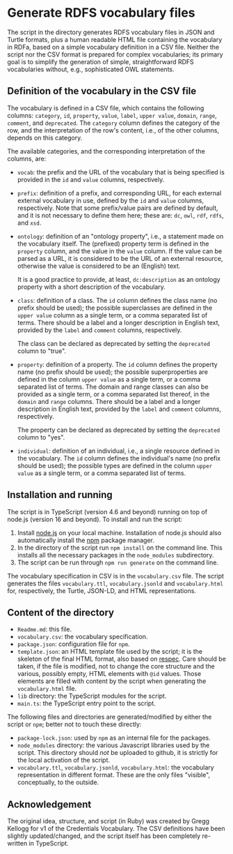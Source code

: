 # Generate RDFS vocabulary files

The script in the directory generates RDFS vocabulary files in JSON and Turtle formats, plus a human readable HTML file containing the vocabulary in RDFa, based on a simple vocabulary definition in a CSV file. Neither the script nor the CSV format is prepared for complex vocabularies; its primary goal is to simplify the generation of simple, straightforward RDFS vocabularies without, e.g., sophisticated OWL statements.

## Definition of the vocabulary in the CSV file

The vocabulary is defined in a CSV file, which contains the following columns: `category`, `id`, `property`, `value`, `label`, `upper value`, `domain`, `range`, `comment`, and `deprecated`. The `category` column defines the category of the row, and the interpretation of the row's content, i.e., of the other columns, depends on this category.

The available categories, and the corresponding interpretation of the columns, are:

- `vocab`: the prefix and the URL of the vocabulary that is being specified is provided in the `id` and `value` columns, respectively.
- `prefix`: definition of a prefix, and corresponding URL, for each external external vocabulary in use, defined by the `id` and `value` columns, respectively. Note that some prefix/value pairs are defined by default, and it is not necessary to define them here; these are: `dc`, `owl`, `rdf`, `rdfs`, and `xsd`.
- `ontology`: definition of an "ontology property", i.e., a statement made on the vocabulary itself. The (prefixed) property term is defined in the `property` column, and the value in the `value` column. If the value can be parsed as a URL, it is considered to be the URL of an external resource, otherwise the value is considered to be an (English) text.

    It is a good practice to provide, at least, `dc:description` as an ontology property with a short description of the vocabulary.

- `class`: definition of a class. The `id` column defines the class name (no prefix should be used); the possible superclasses are defined in the  `upper value` column as a single term, or a comma separated list of terms. There should be a label and a longer description in English text, provided by the `label` and `comment` columns, respectively.
 
    The class can be declared as deprecated by setting the `deprecated` column to "true".
- `property`: definition of a property. The `id` column defines the property name (no prefix should be used); the possible superproperties are defined in the column `upper value` as a single term, or a comma separated list of terms. The domain and range classes can also be provided as a single term, or a comma separated list thereof, in the `domain` and `range` columns. There should be a label and a longer description in English text, provided by the `label` and `comment` columns, respectively.
  
    The property can be declared as deprecated by setting the `deprecated` column to "yes".
- `individual`: definition of an individual, i.e., a single resource defined in the vocabulary. The `id` column defines the individual's name (no prefix should be used); the possible types are defined in the column `upper value` as a single term, or a comma separated list of terms. 

## Installation and running 

The script is in TypeScript (version 4.6 and beyond) running on top of node.js (version 16 and beyond). To install and run the script:

1. Install [node.js](https://nodejs.org/) on your local machine. Installation of node.js should also automatically install the [npm](https://www.npmjs.com) package manager.
2. In the directory of the script run `npm install` on the command line. This installs all the necessary packages in the `node_modules` subdirectory.
3. The script can be run through `npm run generate` on the command line.

The vocabulary specification in CSV is in the `vocabulary.csv` file. The script generates the files `vocabulary.ttl`, `vocabulary.jsonld` and `vocabulary.html` for, respectively, the Turtle, JSON-LD, and HTML representations.

## Content of the directory

- `Readme.md`: this file.
- `vocabulary.csv`: the vocabulary specification.
- `package.json`: configuration file for `npm`.
- `template.json`: an HTML template file used by the script; it is the skeleton of the final HTML format, also based on [respec](https://respec.org/docs/). Care should be taken, if the file is modified, not to change the core structure and the various, possibly empty, HTML elements with `@id` values. Those elements are filled with content by the script when generating the `vocabulary.html` file.
- `lib` directory: the TypeScript modules for the script.
- `main.ts`: the TypeScript entry point to the script.

The following files and directories are generated/modified by either the script or `npm`; better not to touch these directly:

- `package-lock.json`: used by `npm` as an internal file for the packages.
- `node_modules` directory: the various Javascript libraries used by the script. This directory should _not_ be uploaded to github, it is strictly for the local activation of the script.
- `vocabulary.ttl`, `vocabulary.jsonld`, `vocabulary.html`: the vocabulary representation in different format. These are the only files "visible", conceptually, to the outside.

## Acknowledgement

The original idea, structure, and script (in Ruby) was created by Gregg Kellogg for v1 of the Credentials Vocabulary. The CSV definitions have been slightly updated/changed, and the script itself has been completely re-written in TypeScript.
